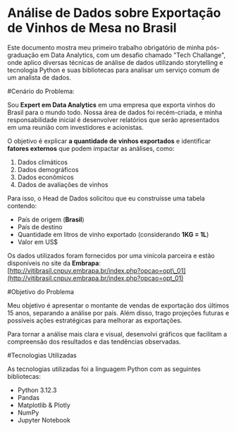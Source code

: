 # Análise de Dados sobre Exportação de Vinhos de Mesa no Brasil

Este documento mostra meu primeiro trabalho obrigatório de minha pós-graduação em Data Analytics, com um desafio chamado "Tech Challange", onde aplico diversas técnicas de análise de dados utilizando storytelling e tecnologia Python e suas bibliotecas para analisar um serviço comum de um analista de dados.

#Cenário do Problema:

Sou **Expert em Data Analytics** em uma empresa que exporta vinhos do Brasil para o mundo todo. Nossa área de dados foi recém-criada, e minha responsabilidade inicial é desenvolver relatórios que serão apresentados em uma reunião com investidores e acionistas.

O objetivo é explicar **a quantidade de vinhos exportados** e identificar **fatores externos** que podem impactar as análises, como:

1. Dados climáticos
2. Dados demográficos
3. Dados econômicos
4. Dados de avaliações de vinhos

Para isso, o Head de Dados solicitou que eu construísse uma tabela contendo:

* País de origem (**Brasil**)
* País de destino
* Quantidade em litros de vinho exportado (considerando **1KG = 1L**)
* Valor em US\$

Os dados utilizados foram fornecidos por uma vinícola parceira e estão disponíveis no site da **Embrapa**:
[http://vitibrasil.cnpuv.embrapa.br/index.php?opcao=opt\_01](http://vitibrasil.cnpuv.embrapa.br/index.php?opcao=opt_01)

#Objetivo do Problema

Meu objetivo é apresentar o montante de vendas de exportação dos últimos 15 anos, separando a análise por país. Além disso, trago projeções futuras e possíveis ações estratégicas para melhorar as exportações.

Para tornar a análise mais clara e visual, desenvolvi gráficos que facilitam a compreensão dos resultados e das tendências observadas.

#Tecnologias Utilizadas

As tecnologias utilizadas foi a linguagem Python com as seguintes bibliotecas:

* Python 3.12.3
* Pandas
* Matplotlib & Plotly
* NumPy
* Jupyter Notebook
